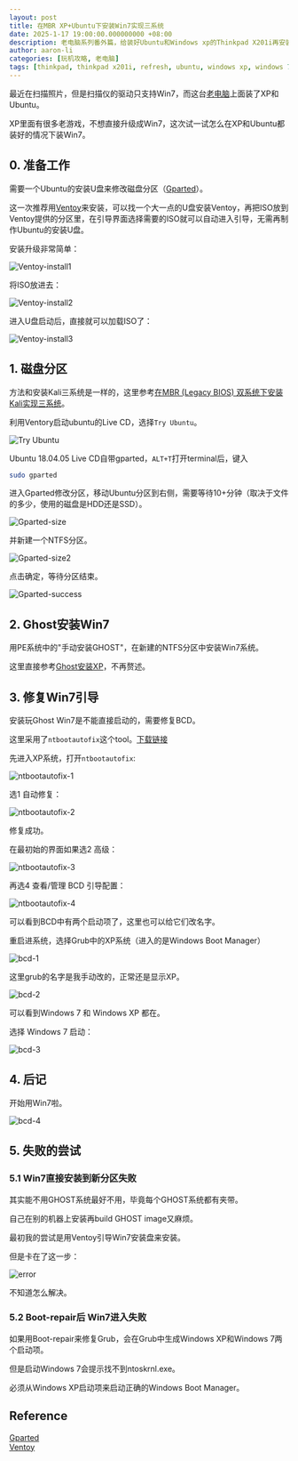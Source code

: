 ```yaml
---
layout: post
title: 在MBR XP+Ubuntu下安装Win7实现三系统
date: 2025-1-17 19:00:00.000000000 +08:00
description: 老电脑系列番外篇，给装好Ubuntu和Windows xp的Thinkpad X201i再安装Win7，并修复Win7的引导。
author: aaron-li
categories: [玩机攻略, 老电脑]
tags: [thinkpad, thinkpad x201i, refresh, ubuntu, windows xp, windows 7]
---
```



最近在扫描照片，但是扫描仪的驱动只支持Win7，而这台[老电脑]({{site.url}}/2019/11/thinkpadx201i-refresh/)上面装了XP和Ubuntu。

XP里面有很多老游戏，不想直接升级成Win7，这次试一试怎么在XP和Ubuntu都装好的情况下装Win7。

## 0. 准备工作

需要一个Ubuntu的安装U盘来修改磁盘分区（[Gparted](https://gparted.org/display-doc.php?name=moving-space-between-partitions)）。

这一次推荐用[Ventoy](https://www.ventoy.net/cn/index.html)来安装，可以找一个大一点的U盘安装Ventoy，再把ISO放到Ventoy提供的分区里，在引导界面选择需要的ISO就可以自动进入引导，无需再制作Ubuntu的安装U盘。

安装升级非常简单：

![Ventoy-install1](/assets/img/posts/2025-01-17-install-win7-with-2-os/Snipaste_2025-01-17_13-52-47.png)

将ISO放进去：

![Ventoy-install2](/assets/img/posts/2025-01-17-install-win7-with-2-os/Snipaste_2025-01-17_13-56-20.png)

进入U盘启动后，直接就可以加载ISO了：

![Ventoy-install3](/assets/img/posts/2025-01-17-install-win7-with-2-os/101.jpg)

## 1. 磁盘分区

方法和安装Kali三系统是一样的，这里参考[在MBR (Legacy BIOS) 双系统下安装Kali实现三系统]({{site.url}}/2022/01/install-kali-on-mbr-with-two-os/#1-磁盘分区)。  

利用Ventory启动ubuntu的Live CD，选择`Try Ubuntu`。  

![Try Ubuntu](/assets/img/posts/2021-01-11-install-xp-under-ubuntu/try-ubuntu.png)  

Ubuntu 18.04.05 Live CD自带gparted，`ALT+T`打开terminal后，键入  
```Bash
sudo gparted
```

进入Gparted修改分区，移动Ubuntu分区到右侧，需要等待10+分钟（取决于文件的多少，使用的磁盘是HDD还是SSD）。  

![Gparted-size](/assets/img/posts/2022-01-13-install-kali-on-mbr-with-two-os/gparted1.png)

并新建一个NTFS分区。  

![Gparted-size2](/assets/img/posts/2025-01-17-install-win7-with-2-os/gparted2.png)

点击确定，等待分区结束。  

![Gparted-success](/assets/img/posts/2025-01-17-install-win7-with-2-os/gparted3.png)

## 2. Ghost安装Win7

用PE系统中的"手动安装GHOST"，在新建的NTFS分区中安装Win7系统。

这里直接参考[Ghost安装XP]({{site.url}}/2021/01/install-xp-under-ubuntu/#3-ghost安装xp)，不再赘述。


## 3. 修复Win7引导

安装玩Ghost Win7是不能直接启动的，需要修复BCD。

这里采用了`ntbootautofix`这个tool。[下载链接](https://github.com/Li-Aaron/Li-Aaron.github.io/releases/download/0.0.2/ntbootautofix.zip)

先进入XP系统，打开`ntbootautofix`:

![ntbootautofix-1](/assets/img/posts/2025-01-17-install-win7-with-2-os/1.JPG)

选1 自动修复：

![ntbootautofix-2](/assets/img/posts/2025-01-17-install-win7-with-2-os/2.JPG)

修复成功。

在最初始的界面如果选2 高级：

![ntbootautofix-3](/assets/img/posts/2025-01-17-install-win7-with-2-os/3.JPG)

再选4 查看/管理 BCD 引导配置：

![ntbootautofix-4](/assets/img/posts/2025-01-17-install-win7-with-2-os/4.JPG)

可以看到BCD中有两个启动项了，这里也可以给它们改名字。


重启进系统，选择Grub中的XP系统（进入的是Windows Boot Manager）

![bcd-1](/assets/img/posts/2025-01-17-install-win7-with-2-os/102.jpg)

这里grub的名字是我手动改的，正常还是显示XP。

![bcd-2](/assets/img/posts/2025-01-17-install-win7-with-2-os/103.jpg)

可以看到Windows 7 和 Windows XP 都在。

选择 Windows 7 启动：

![bcd-3](/assets/img/posts/2025-01-17-install-win7-with-2-os/104.jpg)


## 4. 后记

开始用Win7啦。

![bcd-4](/assets/img/posts/2025-01-17-install-win7-with-2-os/desktop.png)


## 5. 失败的尝试
### 5.1 Win7直接安装到新分区失败

其实能不用GHOST系统最好不用，毕竟每个GHOST系统都有夹带。

自己在别的机器上安装再build GHOST image又麻烦。

最初我的尝试是用Ventoy引导Win7安装盘来安装。

但是卡在了这一步：

![error](/assets/img/posts/2025-01-17-install-win7-with-2-os/error.jpg)

不知道怎么解决。

### 5.2 Boot-repair后 Win7进入失败

如果用Boot-repair来修复Grub，会在Grub中生成Windows XP和Windows 7两个启动项。

但是启动Windows 7会提示找不到ntoskrnl.exe。

必须从Windows XP启动项来启动正确的Windows Boot Manager。

## Reference
[Gparted](https://gparted.org/display-doc.php?name=moving-space-between-partitions)  
[Ventoy](https://www.ventoy.net/cn/download.html)  
